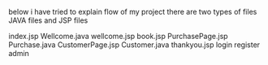 below i have tried to explain flow of my project
there are two types of files JAVA files and JSP files


index.jsp
Wellcome.java
wellcome.jsp
book.jsp
PurchasePage.jsp
Purchase.java
CustomerPage.jsp
Customer.java
thankyou.jsp
login
register
admin
